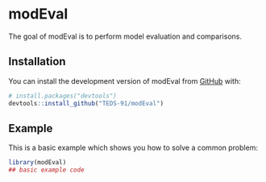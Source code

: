 
<!-- README.md is generated from README.Rmd. Please edit that file -->

# modEval

<!-- badges: start -->
<!-- badges: end -->

The goal of modEval is to perform model evaluation and comparisons.

## Installation

You can install the development version of modEval from
[GitHub](https://github.com/) with:

``` r
# install.packages("devtools")
devtools::install_github("TEDS-91/modEval")
```

## Example

This is a basic example which shows you how to solve a common problem:

``` r
library(modEval)
## basic example code
```
